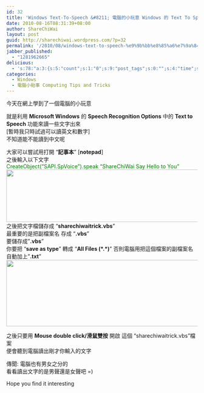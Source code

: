 ```yaml
---
id: 32
title: 'Windows Text-To-Speech &#8211; 電腦的小玩意 Windows 的 Text To Speech 功能'
date: 2010-08-16T08:31:39+08:00
author: ShareChiWai
layout: post
guid: http://sharechiwai.wordpress.com/?p=32
permalink: '/2010/08/windows-text-to-speech-%e9%9b%bb%e8%85%a6%e7%9a%84%e5%b0%8f%e7%8e%a9%e6%84%8f-windows-%e7%9a%84-text-to-speech-%e5%8a%9f%e8%83%bd/'
jabber_published:
  - "1281962665"
delicious:
  - 's:78:"a:3:{s:5:"count";s:1:"0";s:9:"post_tags";s:0:"";s:4:"time";s:10:"1282677963";}";'
categories:
  - Windows
  - 電腦小貼事 Computing Tips and Tricks
---
```

今天在網上學到了一個電腦的小玩意

就是利用 **Microsoft Windows** 的 **Speech Recognition Options** 中的 **Text to Speech** 功能來讀一些文字出來  
[暫時我只時試過可以讀英文和數字]  
不知道能不能讀到中文呢

大家可以嘗試用打開 &#8220;**記事本**&#8221; [**notepad**]  
之後輸入以下文字  
<span style="color:#008000;">CreateObject(&#8220;SAPI.SpVoice&#8221;).speak &#8220;ShareChiWai Say Hello to You&#8221;</span>  
[<img class="alignnone size-full wp-image-34" title="ttsTxt" src="https://i2.wp.com/oldblog.sharechiwai.com/wp-content/uploads/2010/08/ttstxt.jpg?resize=625%2C138" alt="" width="625" height="138" data-recalc-dims="1" />](https://i2.wp.com/oldblog.sharechiwai.com/wp-content/uploads/2010/08/ttstxt.jpg)  
之後把文字檔儲存成 &#8220;**sharechiwaitrick.vbs**&#8221;  
最重要的是把副檔案名 存成 &#8220;**.vbs**&#8221;  
要儲存成&#8221;**.vbs**&#8221;  
你要把 &#8220;**save as type**&#8221; 轉成 &#8220;**All Files (\*.\*)**&#8221; 否則電腦用把這個檔案的副檔案名自動加上&#8221;**.txt**&#8221;  
[<img class="alignnone size-full wp-image-33" title="Save as .vbs" src="https://i0.wp.com/oldblog.sharechiwai.com/wp-content/uploads/2010/08/saveas.jpg?resize=610%2C175" alt="" width="610" height="175" data-recalc-dims="1" />](https://i0.wp.com/oldblog.sharechiwai.com/wp-content/uploads/2010/08/saveas.jpg)

之後只要用 **Mouse double click/滑鼠雙按** 開啟 這個 &#8220;sharechiwaitrick.vbs&#8221;檔案  
便會聽到電腦讀出剛才你輸入的文字

傳聞: 電腦也有男女之分的  
看看讀出文字的是男聲還是女聲吧 =)

Hope you find it interesting
